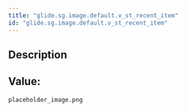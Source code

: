 ```yaml
---
title: "glide.sg.image.default.v_st_recent_item"
id: "glide.sg.image.default.v_st_recent_item"
---
```

## Description



## Value: 
```
placeholder_image.png
```